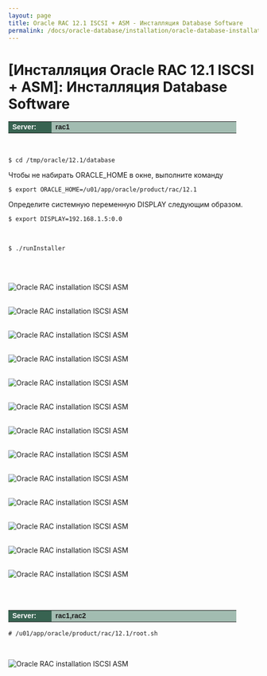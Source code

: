 ```yaml
---
layout: page
title: Oracle RAC 12.1 ISCSI + ASM - Инсталляция Database Software
permalink: /docs/oracle-database/installation/oracle-database-installation/distributed/rac/linux/6.7/oracle/12.1/iscsi-asm/oracle-database-software-installation/
---
```



# [Инсталляция Oracle RAC 12.1 ISCSI + ASM]: Инсталляция Database Software


<table cellpadding="4" cellspacing="2" align="center" border="0" width="100%">
	<tr>
		<td style="color: rgb(255, 255, 255);" bgcolor="#386351" width="14%"><span style="font-family: Arial,Helvetica,sans-serif; font-size: 14px;"><strong>Server:</strong></span></td>
		<td height="20" bgcolor="#a2bcb1" width="60%"><span style="font-family: Arial,Helvetica,sans-serif; font-size: 14px;"><strong>rac1</strong></span></td>
	</tr>
</table>


<br/>

	$ cd /tmp/oracle/12.1/database

Чтобы не набирать ORACLE_HOME в окне, выполните команду

	$ export ORACLE_HOME=/u01/app/oracle/product/rac/12.1

Определите системную переменную DISPLAY следующим образом.

	$ export DISPLAY=192.168.1.5:0.0

<br/>

	$ ./runInstaller


<br/><br/>

<img src="http://img.oradba.net/images/docs/01-oracle-database/02-installation/03-oracle-database-installation/02-distributed/02-rac/linux/6.7/oracle/12.1/02-iscsi-asm/03-oracle-database-software-installation/oracle-database-software-installation_01.png" border="0" alt="Oracle RAC installation ISCSI ASM"><br/><br/>


<img src="http://img.oradba.net/images/docs/01-oracle-database/02-installation/03-oracle-database-installation/02-distributed/02-rac/linux/6.7/oracle/12.1/02-iscsi-asm/03-oracle-database-software-installation/oracle-database-software-installation_02.png" border="0" alt="Oracle RAC installation ISCSI ASM"><br/><br/>

<img src="http://img.oradba.net/images/docs/01-oracle-database/02-installation/03-oracle-database-installation/02-distributed/02-rac/linux/6.7/oracle/12.1/02-iscsi-asm/03-oracle-database-software-installation/oracle-database-software-installation_03.png" border="0" alt="Oracle RAC installation ISCSI ASM"><br/><br/>

<img src="http://img.oradba.net/images/docs/01-oracle-database/02-installation/03-oracle-database-installation/02-distributed/02-rac/linux/6.7/oracle/12.1/02-iscsi-asm/03-oracle-database-software-installation/oracle-database-software-installation_04.png" border="0" alt="Oracle RAC installation ISCSI ASM"><br/><br/>


<img src="http://img.oradba.net/images/docs/01-oracle-database/02-installation/03-oracle-database-installation/02-distributed/02-rac/linux/6.7/oracle/12.1/02-iscsi-asm/03-oracle-database-software-installation/oracle-database-software-installation_05.png" border="0" alt="Oracle RAC installation ISCSI ASM"><br/><br/>

<img src="http://img.oradba.net/images/docs/01-oracle-database/02-installation/03-oracle-database-installation/02-distributed/02-rac/linux/6.7/oracle/12.1/02-iscsi-asm/03-oracle-database-software-installation/oracle-database-software-installation_06.png" border="0" alt="Oracle RAC installation ISCSI ASM"><br/><br/>

<img src="http://img.oradba.net/images/docs/01-oracle-database/02-installation/03-oracle-database-installation/02-distributed/02-rac/linux/6.7/oracle/12.1/02-iscsi-asm/03-oracle-database-software-installation/oracle-database-software-installation_07.png" border="0" alt="Oracle RAC installation ISCSI ASM"><br/><br/>


<img src="http://img.oradba.net/images/docs/01-oracle-database/02-installation/03-oracle-database-installation/02-distributed/02-rac/linux/6.7/oracle/12.1/02-iscsi-asm/03-oracle-database-software-installation/oracle-database-software-installation_08.png" border="0" alt="Oracle RAC installation ISCSI ASM"><br/><br/>

<img src="http://img.oradba.net/images/docs/01-oracle-database/02-installation/03-oracle-database-installation/02-distributed/02-rac/linux/6.7/oracle/12.1/02-iscsi-asm/03-oracle-database-software-installation/oracle-database-software-installation_09.png" border="0" alt="Oracle RAC installation ISCSI ASM"><br/><br/>

<img src="http://img.oradba.net/images/docs/01-oracle-database/02-installation/03-oracle-database-installation/02-distributed/02-rac/linux/6.7/oracle/12.1/02-iscsi-asm/03-oracle-database-software-installation/oracle-database-software-installation_10.png" border="0" alt="Oracle RAC installation ISCSI ASM"><br/><br/>

<img src="http://img.oradba.net/images/docs/01-oracle-database/02-installation/03-oracle-database-installation/02-distributed/02-rac/linux/6.7/oracle/12.1/02-iscsi-asm/03-oracle-database-software-installation/oracle-database-software-installation_11.png" border="0" alt="Oracle RAC installation ISCSI ASM"><br/><br/>

<img src="http://img.oradba.net/images/docs/01-oracle-database/02-installation/03-oracle-database-installation/02-distributed/02-rac/linux/6.7/oracle/12.1/02-iscsi-asm/03-oracle-database-software-installation/oracle-database-software-installation_12.png" border="0" alt="Oracle RAC installation ISCSI ASM"><br/><br/>

<img src="http://img.oradba.net/images/docs/01-oracle-database/02-installation/03-oracle-database-installation/02-distributed/02-rac/linux/6.7/oracle/12.1/02-iscsi-asm/03-oracle-database-software-installation/oracle-database-software-installation_13.png" border="0" alt="Oracle RAC installation ISCSI ASM"><br/><br/>


<br/>

<table cellpadding="4" cellspacing="2" align="center" border="0" width="100%">
	<tr>
		<td style="color: rgb(255, 255, 255);" bgcolor="#386351" width="14%"><span style="font-family: Arial,Helvetica,sans-serif; font-size: 14px;"><strong>Server:</strong></span></td>
		<td height="20" bgcolor="#a2bcb1" width="60%"><span style="font-family: Arial,Helvetica,sans-serif; font-size: 14px;"><strong>rac1,rac2</strong></span></td>
	</tr>
</table>

	# /u01/app/oracle/product/rac/12.1/root.sh


<br/>

<img src="http://img.oradba.net/images/docs/01-oracle-database/02-installation/03-oracle-database-installation/02-distributed/02-rac/linux/6.7/oracle/12.1/02-iscsi-asm/03-oracle-database-software-installation/oracle-database-software-installation_14.png" border="0" alt="Oracle RAC installation ISCSI ASM"><br/><br/>
